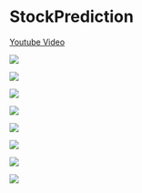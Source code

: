 # StockPrediction

[Youtube Video](https://www.youtube.com/watch?v=dxGJuWwyLNY)



![](https://github.com/shreeshailaya/StockPrediction/blob/master/OutputSC/1.png?raw=true)


![](https://github.com/shreeshailaya/StockPrediction/blob/master/OutputSC/2.png?raw=true)


![](https://github.com/shreeshailaya/StockPrediction/blob/master/OutputSC/3.png?raw=true)


![](https://github.com/shreeshailaya/StockPrediction/blob/master/OutputSC/4.png?raw=true)


![](https://github.com/shreeshailaya/StockPrediction/blob/master/OutputSC/5.png?raw=true)


![](https://github.com/shreeshailaya/StockPrediction/blob/master/OutputSC/6.png?raw=true)


![](https://github.com/shreeshailaya/StockPrediction/blob/master/OutputSC/7.png?raw=true)


![](https://github.com/shreeshailaya/StockPrediction/blob/master/OutputSC/8.png?raw=true)




